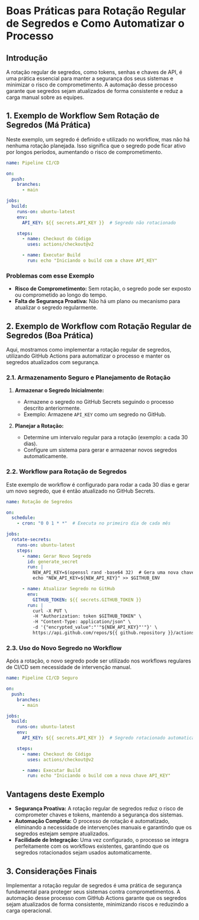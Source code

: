 
# Boas Práticas para Rotação Regular de Segredos e Como Automatizar o Processo

## Introdução

A rotação regular de segredos, como tokens, senhas e chaves de API, é uma prática essencial para manter a segurança dos seus sistemas e minimizar o risco de comprometimento. A automação desse processo garante que segredos sejam atualizados de forma consistente e reduz a carga manual sobre as equipes.

## 1. Exemplo de Workflow Sem Rotação de Segredos (Má Prática)

Neste exemplo, um segredo é definido e utilizado no workflow, mas não há nenhuma rotação planejada. Isso significa que o segredo pode ficar ativo por longos períodos, aumentando o risco de comprometimento.

```yaml
name: Pipeline CI/CD

on:
  push:
    branches:
      - main

jobs:
  build:
    runs-on: ubuntu-latest
    env:
      API_KEY: ${{ secrets.API_KEY }}  # Segredo não rotacionado

    steps:
      - name: Checkout do Código
        uses: actions/checkout@v2

      - name: Executar Build
        run: echo "Iniciando o build com a chave API_KEY"
```

### Problemas com esse Exemplo

- **Risco de Comprometimento:** Sem rotação, o segredo pode ser exposto ou comprometido ao longo do tempo.
- **Falta de Segurança Proativa:** Não há um plano ou mecanismo para atualizar o segredo regularmente.

## 2. Exemplo de Workflow com Rotação Regular de Segredos (Boa Prática)

Aqui, mostramos como implementar a rotação regular de segredos, utilizando GitHub Actions para automatizar o processo e manter os segredos atualizados com segurança.

### 2.1. Armazenamento Seguro e Planejamento de Rotação

1. **Armazenar o Segredo Inicialmente:**
   - Armazene o segredo no GitHub Secrets seguindo o processo descrito anteriormente.
   - Exemplo: Armazene `API_KEY` como um segredo no GitHub.

2. **Planejar a Rotação:**
   - Determine um intervalo regular para a rotação (exemplo: a cada 30 dias).
   - Configure um sistema para gerar e armazenar novos segredos automaticamente.

### 2.2. Workflow para Rotação de Segredos

Este exemplo de workflow é configurado para rodar a cada 30 dias e gerar um novo segredo, que é então atualizado no GitHub Secrets.

```yaml
name: Rotação de Segredos

on:
  schedule:
    - cron: "0 0 1 * *"  # Executa no primeiro dia de cada mês

jobs:
  rotate-secrets:
    runs-on: ubuntu-latest
    steps:
      - name: Gerar Novo Segredo
        id: generate_secret
        run: |
          NEW_API_KEY=$(openssl rand -base64 32)  # Gera uma nova chave API
          echo "NEW_API_KEY=${NEW_API_KEY}" >> $GITHUB_ENV

      - name: Atualizar Segredo no GitHub
        env:
          GITHUB_TOKEN: ${{ secrets.GITHUB_TOKEN }}
        run: |
          curl -X PUT \
          -H "Authorization: token $GITHUB_TOKEN" \
          -H "Content-Type: application/json" \
          -d '{"encrypted_value":"'"${NEW_API_KEY}"'"}' \
          https://api.github.com/repos/${{ github.repository }}/actions/secrets/API_KEY
```

### 2.3. Uso do Novo Segredo no Workflow

Após a rotação, o novo segredo pode ser utilizado nos workflows regulares de CI/CD sem necessidade de intervenção manual.

```yaml
name: Pipeline CI/CD Seguro

on:
  push:
    branches:
      - main

jobs:
  build:
    runs-on: ubuntu-latest
    env:
      API_KEY: ${{ secrets.API_KEY }}  # Segredo rotacionado automaticamente

    steps:
      - name: Checkout do Código
        uses: actions/checkout@v2

      - name: Executar Build
        run: echo "Iniciando o build com a nova chave API_KEY"
```

## Vantagens deste Exemplo

- **Segurança Proativa:** A rotação regular de segredos reduz o risco de comprometer chaves e tokens, mantendo a segurança dos sistemas.
- **Automação Completa:** O processo de rotação é automatizado, eliminando a necessidade de intervenções manuais e garantindo que os segredos estejam sempre atualizados.
- **Facilidade de Integração:** Uma vez configurado, o processo se integra perfeitamente com os workflows existentes, garantindo que os segredos rotacionados sejam usados automaticamente.

## 3. Considerações Finais

Implementar a rotação regular de segredos é uma prática de segurança fundamental para proteger seus sistemas contra comprometimentos. A automação desse processo com GitHub Actions garante que os segredos sejam atualizados de forma consistente, minimizando riscos e reduzindo a carga operacional. 
